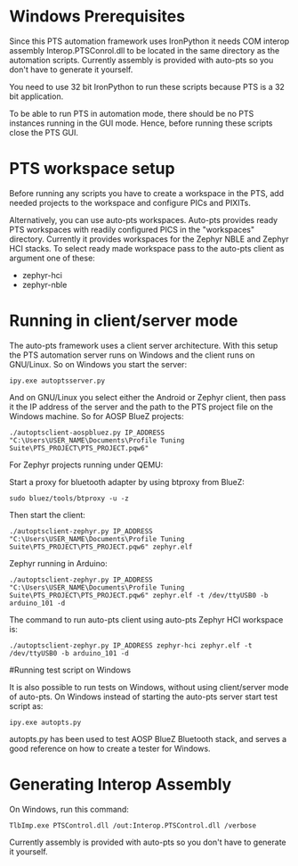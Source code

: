 # Windows Prerequisites

Since this PTS automation framework uses IronPython it needs COM interop
assembly Interop.PTSConrol.dll to be located in the same directory as the
automation scripts. Currently assembly is provided with auto-pts so you don't
have to generate it yourself.

You need to use 32 bit IronPython to run these scripts because PTS is a 32 bit
application.

To be able to run PTS in automation mode, there should be no PTS instances
running in the GUI mode. Hence, before running these scripts close the PTS GUI.

# PTS workspace setup

Before running any scripts you have to create a workspace in the PTS,
add needed projects to the workspace and configure PICs and PIXITs.

Alternatively, you can use auto-pts workspaces. Auto-pts provides ready PTS
workspaces with readily configured PICS in the "workspaces"
directory. Currently it provides workspaces for the Zephyr NBLE and Zephyr HCI
stacks. To select ready made workspace pass to the auto-pts client as argument
one of these:

  * zephyr-hci
  * zephyr-nble

# Running in client/server mode

The auto-pts framework uses a client server architecture. With this setup the
PTS automation server runs on Windows and the client runs on GNU/Linux. So on
Windows you start the server:

`ipy.exe autoptsserver.py`

And on GNU/Linux you select either the Android or Zephyr client, then pass it
the IP address of the server and the path to the PTS project file on the
Windows machine. So for AOSP BlueZ projects:

`./autoptsclient-aospbluez.py IP_ADDRESS "C:\Users\USER_NAME\Documents\Profile Tuning Suite\PTS_PROJECT\PTS_PROJECT.pqw6"`

For Zephyr projects running under QEMU:

Start a proxy for bluetooth adapter by using btproxy from BlueZ:

`sudo bluez/tools/btproxy -u -z`

Then start the client:

`./autoptsclient-zephyr.py IP_ADDRESS "C:\Users\USER_NAME\Documents\Profile Tuning Suite\PTS_PROJECT\PTS_PROJECT.pqw6" zephyr.elf`

Zephyr running in Arduino:

`./autoptsclient-zephyr.py IP_ADDRESS "C:\Users\USER_NAME\Documents\Profile Tuning Suite\PTS_PROJECT\PTS_PROJECT.pqw6" zephyr.elf -t /dev/ttyUSB0 -b arduino_101 -d`

The command to run auto-pts client using auto-pts Zephyr HCI workspace is:

`./autoptsclient-zephyr.py IP_ADDRESS zephyr-hci zephyr.elf -t /dev/ttyUSB0 -b arduino_101 -d`

#Running test script on Windows

It is also possible to run tests on Windows, without using client/server mode
of auto-pts. On Windows instead of starting the auto-pts server start test
script as:

`ipy.exe autopts.py`

autopts.py has been used to test AOSP BlueZ Bluetooth stack, and serves a good
reference on how to create a tester for Windows.

# Generating Interop Assembly

On Windows, run this command:

`TlbImp.exe PTSControl.dll /out:Interop.PTSControl.dll /verbose`

Currently assembly is provided with auto-pts so you don't have to generate it
yourself.